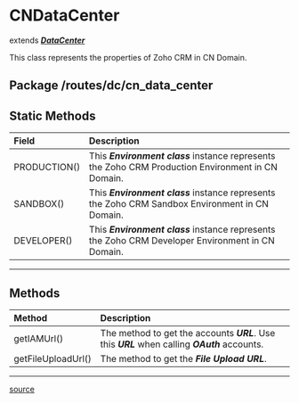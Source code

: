 # CNDataCenter

extends ***[DataCenter](data_center.md#datacenter)***

This class represents the properties of Zoho CRM in CN Domain.

## Package /routes/dc/cn_data_center

## Static Methods

| Field        | Description                                                                                        |
| :----------- | :------------------------------------------------------------------------------------------------- |
| PRODUCTION() | This ***Environment class*** instance represents the Zoho CRM Production Environment in CN Domain. |
| SANDBOX()    | This ***Environment class*** instance represents the Zoho CRM Sandbox Environment in CN Domain.    |
| DEVELOPER()  | This ***Environment class*** instance represents the Zoho CRM Developer Environment in CN Domain.  |
----

## Methods

| Method             | Description                               |
| :----------------- | :---------------------------------------- |
| getIAMUrl()        | The method to get the accounts ***URL***. Use this ***URL*** when calling ***OAuth*** accounts. |
| getFileUploadUrl() | The method to get the ***File Upload URL***. |
----

[source](../../routes/dc/cn_data_center.js)
